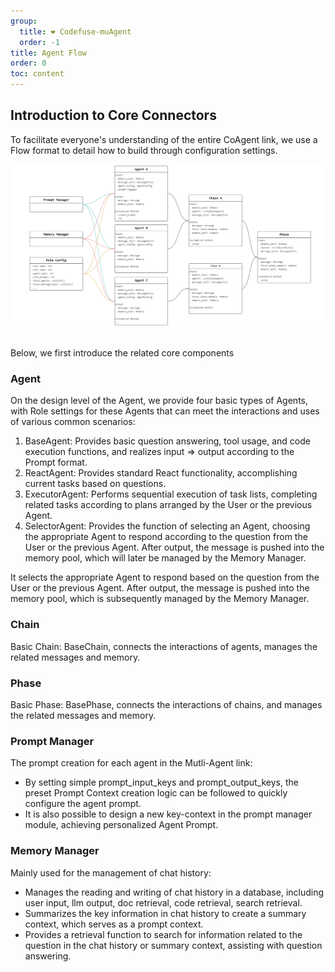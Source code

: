 ```yaml
---
group:
  title: ❤️ Codefuse-muAgent
  order: -1
title: Agent Flow
order: 0
toc: content
---
```


## Introduction to Core Connectors

To facilitate everyone's understanding of the entire CoAgent link, we use a Flow format to detail how to build through configuration settings.

<div align=center>
  <img src="../../../../static/api-docs/muAgent/agent-flow.png" alt="图片">
</div>

<br>Below, we first introduce the related core components<br>

### Agent

On the design level of the Agent, we provide four basic types of Agents, with Role settings for these Agents that can meet the interactions and uses of various common scenarios:

1. BaseAgent: Provides basic question answering, tool usage, and code execution functions, and realizes input => output according to the Prompt format.
2. ReactAgent: Provides standard React functionality, accomplishing current tasks based on questions.
3. ExecutorAgent: Performs sequential execution of task lists, completing related tasks according to plans arranged by the User or the previous Agent.
4. SelectorAgent: Provides the function of selecting an Agent, choosing the appropriate Agent to respond according to the question from the User or the previous Agent. After output, the message is pushed into the memory pool, which will later be managed by the Memory Manager.

It selects the appropriate Agent to respond based on the question from the User or the previous Agent. After output, the message is pushed into the memory pool, which is subsequently managed by the Memory Manager.

### Chain

Basic Chain: BaseChain, connects the interactions of agents, manages the related messages and memory.

### Phase

Basic Phase: BasePhase, connects the interactions of chains, and manages the related messages and memory.

### Prompt Manager

The prompt creation for each agent in the Mutli-Agent link:

- By setting simple prompt_input_keys and prompt_output_keys, the preset Prompt Context creation logic can be followed to quickly configure the agent prompt.
- It is also possible to design a new key-context in the prompt manager module, achieving personalized Agent Prompt.

### Memory Manager

Mainly used for the management of chat history:

- Manages the reading and writing of chat history in a database, including user input, llm output, doc retrieval, code retrieval, search retrieval.
- Summarizes the key information in chat history to create a summary context, which serves as a prompt context.
- Provides a retrieval function to search for information related to the question in the chat history or summary context, assisting with question answering.
